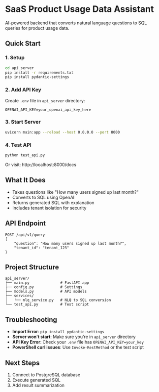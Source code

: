 # SaaS Product Usage Data Assistant

AI-powered backend that converts natural language questions to SQL queries for product usage data.

## Quick Start

### 1. Setup
```bash
cd api_server
pip install -r requirements.txt
pip install pydantic-settings
```

### 2. Add API Key
Create `.env` file in `api_server` directory:
```
OPENAI_API_KEY=your_openai_api_key_here
```

### 3. Start Server
```bash
uvicorn main:app --reload --host 0.0.0.0 --port 8000
```

### 4. Test API
```bash
python test_api.py
```

Or visit: http://localhost:8000/docs

## What It Does

- Takes questions like "How many users signed up last month?"
- Converts to SQL using OpenAI
- Returns generated SQL with explanation
- Includes tenant isolation for security

## API Endpoint

```
POST /api/v1/query
{
    "question": "How many users signed up last month?",
    "tenant_id": "tenant_123"
}
```

## Project Structure
```
api_server/
├── main.py              # FastAPI app
├── config.py            # Settings
├── models.py            # API models
├── services/
│   └── nlq_service.py   # NLQ to SQL conversion
└── test_api.py          # Test script
```

## Troubleshooting

- **Import Error**: `pip install pydantic-settings`
- **Server won't start**: Make sure you're in `api_server` directory
- **API Key Error**: Check your `.env` file has `OPENAI_API_KEY=your_key`
- **PowerShell curl issues**: Use `Invoke-RestMethod` or the test script

## Next Steps
1. Connect to PostgreSQL database
2. Execute generated SQL
3. Add result summarization 